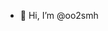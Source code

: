 - 👋 Hi, I’m @oo2smh


<!---
oo2smh/oo2smh is a ✨ special ✨ repository because its `README.md` (this file) appears on your GitHub profile.
You can click the Preview link to take a look at your changes.
--->
